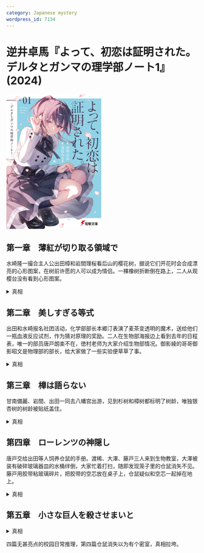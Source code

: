 ```yaml
---
category: Japanese mystery
wordpress_id: 7134
---
```


# 逆井卓馬『よって、初恋は証明された。デルタとガンマの理学部ノート1』(2024)

<img src=images/2024_cover.jpg width=250/>

## 第一章　薄紅が切り取る領域で

水崎隆一撮合主人公出田樟和岩間理桜看后山的樱花树，据说它们开花时会合成漂亮的心形图案，在树前许愿的人可以成为情侣。一棵橡树折断倒在路上，二人从观樱台没有看到心形图案。

<details><summary>真相</summary>
有人为了避免危险移动了观樱台。
</details>

## 第二章　美しすぎる等式

出田和水崎报名社团活动，化学部部长本郷汀表演了麦茶变透明的魔术，送给他们一瓶血液反应试剂，作为猜对原理的奖励。二人在生物部海报边上看到去年的日程表，唯一的部员唐戸朗楽不在，徳村老师为大家介绍生物部情况。御影綾的哥哥御影昭文是物理部的部长，给大家做了一些实验便草草了事。

<details><summary>真相</summary>
本郷、御影、唐戸三人关系密切，分别对应欧拉公式中的 π、i、e。本郷、御影引导出田、水崎加入面临废部的生物部。
</details>

## 第三章　樟は語らない

甘南備麗、岩間、出田一同去八幡宫出游，见到杉树和樟树都标明了树龄，唯独银杏树的树龄被贴纸盖住。

<details><summary>真相</summary>
在镰仓时代初期，八幡宫里有一棵巨大的楠树，树身上有一个大洞，江户时代的人误以为它是银杏树，以它为基础描绘了一副《天狗袭来》的画。银杏是外来品种，镰仓时代日本还没有银杏树，盖住标牌是为了隐藏真实的树龄。
</details>

## 第四章　ローレンツの神隠し

唐戸交给出田等人饲养仓鼠的手册。渡稀、大澤、藤戸三人来到生物教室，大澤被装有破碎玻璃器皿的水桶绊倒，大家忙着打扫，随即发现笼子里的仓鼠消失不见。藤戸用胶带粘玻璃碎片，把胶带的空芯放在桌子上，仓鼠疑似和空芯一起掉在地上。

<details><summary>真相</summary>
仓鼠藏在洗涤槽下方的橱柜里。当年生物部人丁凋零，前辈为了保证动物都有人照顾，制作了异常详细的生物手册。唐戸只拿出仓鼠的手册，是为了下决心表明不会再有无人教导的事情发生。
</details>

## 第五章　小さな巨人を殺させまいと

<details><summary>真相</summary>
唆使水崎让出田看樱花，将出田和水崎引入生物部，都是本郷在幕后策划。
</details>

四篇无甚亮点的校园日常推理，第四篇仓鼠消失以为有个密室，真相拉垮。